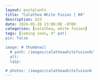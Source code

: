 ```yaml
---
layout: postplants
title: "Calathea White Fusion | #8"
description: $23
date: 2024-05-28 13:00:00 -0700
categories: [calathea, white fusion]
tags: [coming soon, 4" pot]
pin: false

image: # thumbnail
  # path: /images/calatheawhitefusion8/
  alt:
  lqip:

# photos: /images/calatheawhitefusion8
---
```

